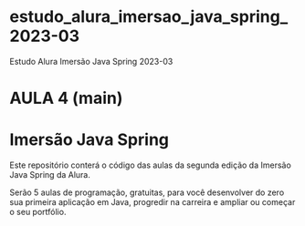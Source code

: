 # estudo_alura_imersao_java_spring_2023-03
Estudo Alura Imersão Java Spring 2023-03

# AULA 4 (main)
# Imersão Java Spring
Este repositório conterá o código das aulas da segunda edição da Imersão Java Spring da Alura.

Serão 5 aulas de programação, gratuitas, para você desenvolver do zero sua primeira aplicação em Java, progredir na carreira e ampliar ou começar o seu portfólio.
